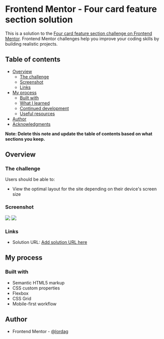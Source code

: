 # Frontend Mentor - Four card feature section solution

This is a solution to the [Four card feature section challenge on Frontend Mentor](https://www.frontendmentor.io/challenges/four-card-feature-section-weK1eFYK). Frontend Mentor challenges help you improve your coding skills by building realistic projects. 

## Table of contents

- [Overview](#overview)
  - [The challenge](#the-challenge)
  - [Screenshot](#screenshot)
  - [Links](#links)
- [My process](#my-process)
  - [Built with](#built-with)
  - [What I learned](#what-i-learned)
  - [Continued development](#continued-development)
  - [Useful resources](#useful-resources)
- [Author](#author)
- [Acknowledgments](#acknowledgments)

**Note: Delete this note and update the table of contents based on what sections you keep.**

## Overview

### The challenge

Users should be able to:

- View the optimal layout for the site depending on their device's screen size

### Screenshot

![](./desktop-screenshot.jpg)
![](./mobile-screenshot.jpg)


### Links

- Solution URL: [Add solution URL here](https://your-solution-url.com)

## My process

### Built with

- Semantic HTML5 markup
- CSS custom properties
- Flexbox
- CSS Grid
- Mobile-first workflow

## Author

- Frontend Mentor - [@lordag](https://www.frontendmentor.io/profile/lordag)

